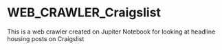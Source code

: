 # WEB_CRAWLER_Craigslist
This is a web crawler created on Jupiter Notebook for looking at headline housing posts on Craigslist
